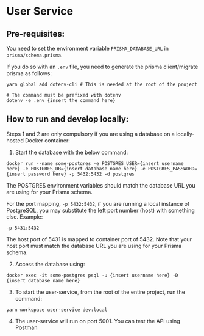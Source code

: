 # User Service

## Pre-requisites:
You need to set the environment variable `PRISMA_DATABASE_URL` in `prisma/schema.prisma`. 

If you do so with an `.env` file, you need to generate the prisma client/migrate prisma as follows:

```
yarn global add dotenv-cli # This is needed at the root of the project

# The command must be prefixed with dotenv
dotenv -e .env {insert the command here}
```

## How to run and develop locally:

Steps 1 and 2 are only compulsory if you are using a database on a locally-hosted Docker container:

1) Start the database with the below command:

```
docker run --name some-postgres -e POSTGRES_USER={insert username here} -e POSTGRES_DB={insert database name here} -e POSTGRES_PASSWORD={insert password here} -p 5432:5432 -d postgres 
```
The POSTGRES environment variables should match the database URL you are using for your Prisma schema.

For the port mapping, `-p 5432:5432`, if you are running a local instance of PostgreSQL, you may substitute the left port number (host) with something else. Example:
```
-p 5431:5432
```
The host port of 5431 is mapped to container port of 5432. Note that your host port must match the database URL you are using for your Prisma schema.

2) Access the database using:

```
docker exec -it some-postgres psql -u {insert username here} -D {insert database name here}
```

3) To start the user-service, from the root of the entire project, run the command:
```
yarn workspace user-service dev:local
```

4) The user-service will run on port 5001. You can test the API using Postman
